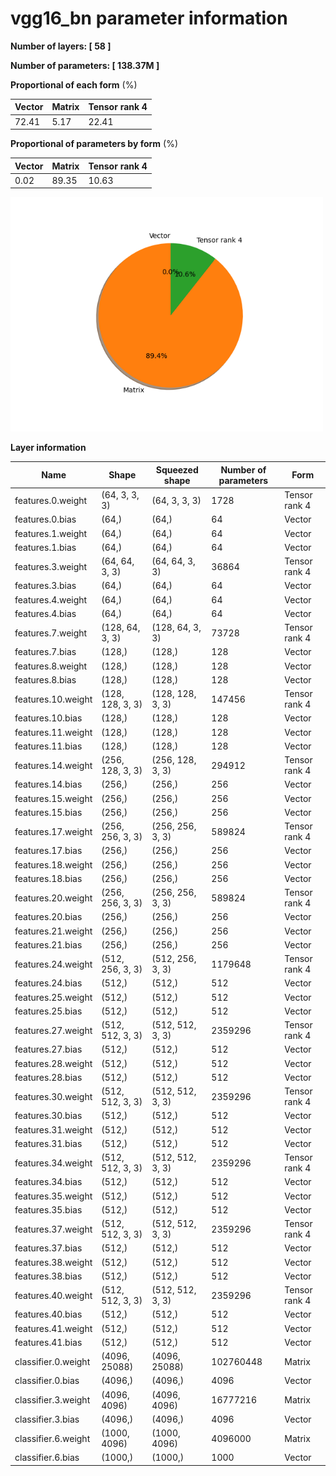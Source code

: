 # vgg16_bn parameter information

**Number of layers: [ 58 ]**

**Number of parameters: [ 138.37M ]**

**Proportional of each form** (%)

| Vector | Matrix | Tensor rank 4 | 
|  --- | --- | --- |
| 72.41 | 5.17 | 22.41 | 

**Proportional of parameters by form** (%)


| Vector | Matrix | Tensor rank 4 | 
|  --- | --- | --- |
| 0.02 | 89.35 | 10.63 | 

<img src="../figs/vgg16_bn_pie_chart.png" alt="pie_chart" width="500"/>

**Layer information**


| Name | Shape | Squeezed shape | Number of parameters | Form |
| --- | --- | --- | --- | --- |
| features.0.weight | (64, 3, 3, 3) | (64, 3, 3, 3) | 1728 | Tensor rank 4 |
| features.0.bias | (64,) | (64,) | 64 | Vector |
| features.1.weight | (64,) | (64,) | 64 | Vector |
| features.1.bias | (64,) | (64,) | 64 | Vector |
| features.3.weight | (64, 64, 3, 3) | (64, 64, 3, 3) | 36864 | Tensor rank 4 |
| features.3.bias | (64,) | (64,) | 64 | Vector |
| features.4.weight | (64,) | (64,) | 64 | Vector |
| features.4.bias | (64,) | (64,) | 64 | Vector |
| features.7.weight | (128, 64, 3, 3) | (128, 64, 3, 3) | 73728 | Tensor rank 4 |
| features.7.bias | (128,) | (128,) | 128 | Vector |
| features.8.weight | (128,) | (128,) | 128 | Vector |
| features.8.bias | (128,) | (128,) | 128 | Vector |
| features.10.weight | (128, 128, 3, 3) | (128, 128, 3, 3) | 147456 | Tensor rank 4 |
| features.10.bias | (128,) | (128,) | 128 | Vector |
| features.11.weight | (128,) | (128,) | 128 | Vector |
| features.11.bias | (128,) | (128,) | 128 | Vector |
| features.14.weight | (256, 128, 3, 3) | (256, 128, 3, 3) | 294912 | Tensor rank 4 |
| features.14.bias | (256,) | (256,) | 256 | Vector |
| features.15.weight | (256,) | (256,) | 256 | Vector |
| features.15.bias | (256,) | (256,) | 256 | Vector |
| features.17.weight | (256, 256, 3, 3) | (256, 256, 3, 3) | 589824 | Tensor rank 4 |
| features.17.bias | (256,) | (256,) | 256 | Vector |
| features.18.weight | (256,) | (256,) | 256 | Vector |
| features.18.bias | (256,) | (256,) | 256 | Vector |
| features.20.weight | (256, 256, 3, 3) | (256, 256, 3, 3) | 589824 | Tensor rank 4 |
| features.20.bias | (256,) | (256,) | 256 | Vector |
| features.21.weight | (256,) | (256,) | 256 | Vector |
| features.21.bias | (256,) | (256,) | 256 | Vector |
| features.24.weight | (512, 256, 3, 3) | (512, 256, 3, 3) | 1179648 | Tensor rank 4 |
| features.24.bias | (512,) | (512,) | 512 | Vector |
| features.25.weight | (512,) | (512,) | 512 | Vector |
| features.25.bias | (512,) | (512,) | 512 | Vector |
| features.27.weight | (512, 512, 3, 3) | (512, 512, 3, 3) | 2359296 | Tensor rank 4 |
| features.27.bias | (512,) | (512,) | 512 | Vector |
| features.28.weight | (512,) | (512,) | 512 | Vector |
| features.28.bias | (512,) | (512,) | 512 | Vector |
| features.30.weight | (512, 512, 3, 3) | (512, 512, 3, 3) | 2359296 | Tensor rank 4 |
| features.30.bias | (512,) | (512,) | 512 | Vector |
| features.31.weight | (512,) | (512,) | 512 | Vector |
| features.31.bias | (512,) | (512,) | 512 | Vector |
| features.34.weight | (512, 512, 3, 3) | (512, 512, 3, 3) | 2359296 | Tensor rank 4 |
| features.34.bias | (512,) | (512,) | 512 | Vector |
| features.35.weight | (512,) | (512,) | 512 | Vector |
| features.35.bias | (512,) | (512,) | 512 | Vector |
| features.37.weight | (512, 512, 3, 3) | (512, 512, 3, 3) | 2359296 | Tensor rank 4 |
| features.37.bias | (512,) | (512,) | 512 | Vector |
| features.38.weight | (512,) | (512,) | 512 | Vector |
| features.38.bias | (512,) | (512,) | 512 | Vector |
| features.40.weight | (512, 512, 3, 3) | (512, 512, 3, 3) | 2359296 | Tensor rank 4 |
| features.40.bias | (512,) | (512,) | 512 | Vector |
| features.41.weight | (512,) | (512,) | 512 | Vector |
| features.41.bias | (512,) | (512,) | 512 | Vector |
| classifier.0.weight | (4096, 25088) | (4096, 25088) | 102760448 | Matrix |
| classifier.0.bias | (4096,) | (4096,) | 4096 | Vector |
| classifier.3.weight | (4096, 4096) | (4096, 4096) | 16777216 | Matrix |
| classifier.3.bias | (4096,) | (4096,) | 4096 | Vector |
| classifier.6.weight | (1000, 4096) | (1000, 4096) | 4096000 | Matrix |
| classifier.6.bias | (1000,) | (1000,) | 1000 | Vector |

